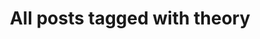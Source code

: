 ---
layout: tag
title: "All posts tagged with theory"
permalink: /weblog/tags/theory/
taxonomy: theory
---